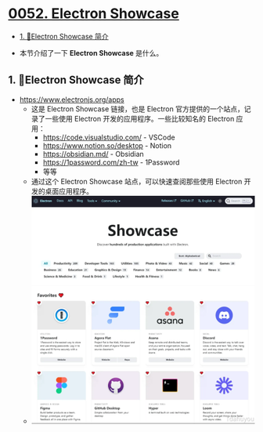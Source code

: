 # [0052. Electron Showcase](https://github.com/Tdahuyou/electron/tree/main/0052.%20Electron%20Showcase)

<!-- region:toc -->

- [1. 📒Electron Showcase 简介](#1-electron-showcase-简介)
<!-- endregion:toc -->
- 本节介绍了一下 **Electron Showcase** 是什么。

## 1. 📒Electron Showcase 简介

- https://www.electronjs.org/apps
  - 这是 Electron Showcase 链接，也是 Electron 官方提供的一个站点，记录了一些使用 Electron 开发的应用程序。一些比较知名的 Electron 应用：
    - https://code.visualstudio.com/ - VSCode
    - https://www.notion.so/desktop - Notion
    - https://obsidian.md/ - Obsidian
    - https://1password.com/zh-tw - 1Password
    - 等等
  - 通过这个 Electron Showcase 站点，可以快速查阅那些使用 Electron 开发的桌面应用程序。
  - ![](md-imgs/2024-10-05-19-25-19.png)



